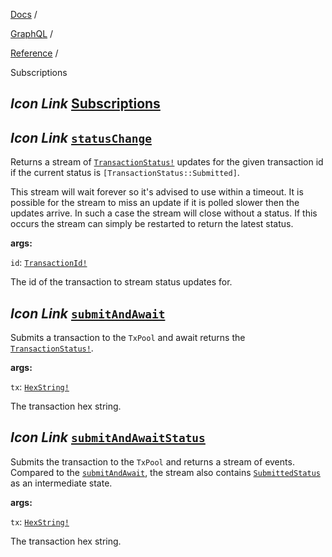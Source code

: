[Docs](https://docs.fuel.network/) /

[GraphQL](https://docs.fuel.network/docs/graphql/) /

[Reference](https://docs.fuel.network/docs/graphql/reference/) /

Subscriptions

## _Icon Link_ [Subscriptions](https://docs.fuel.network/docs/graphql/reference/subscriptions/\#subscriptions)

## _Icon Link_ [`statusChange`](https://docs.fuel.network/docs/graphql/reference/subscriptions/\#statuschange)

Returns a stream of [`TransactionStatus!`](https://docs.fuel.network/docs/graphql/reference/unions/#transactionstatus) updates for the given transaction id if the current status is `[TransactionStatus::Submitted]`.

This stream will wait forever so it's advised to use within a timeout. It is possible for the stream to miss an update if it is polled slower then the updates arrive. In such a case the stream will close without a status. If this occurs the stream can simply be restarted to return the latest status.

**args:**

`id`: [`TransactionId!`](https://docs.fuel.network/docs/graphql/reference/scalars/#transactionid)

The id of the transaction to stream status updates for.

## _Icon Link_ [`submitAndAwait`](https://docs.fuel.network/docs/graphql/reference/subscriptions/\#submitandawait)

Submits a transaction to the `TxPool` and await returns the [`TransactionStatus!`](https://docs.fuel.network/docs/graphql/reference/unions/#transactionstatus).

**args:**

`tx`: [`HexString!`](https://docs.fuel.network/docs/graphql/reference/scalars/#hexstring)

The transaction hex string.

## _Icon Link_ [`submitAndAwaitStatus`](https://docs.fuel.network/docs/graphql/reference/subscriptions/\#submitandawaitstatus)

Submits the transaction to the `TxPool` and returns a stream of events. Compared to the [`submitAndAwait`](https://docs.fuel.network/docs/graphql/reference/subscriptions/#submitandawait), the stream also contains [`SubmittedStatus`](https://docs.fuel.network/docs/graphql/reference/objects/#submittedstatus) as an intermediate state.

**args:**

`tx`: [`HexString!`](https://docs.fuel.network/docs/graphql/reference/scalars/#hexstring)

The transaction hex string.